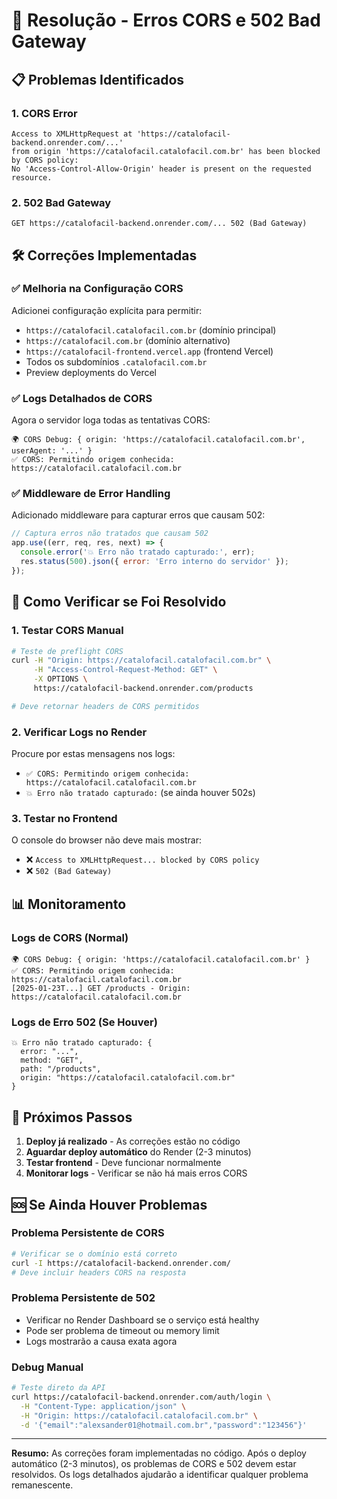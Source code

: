 # 🔧 Resolução - Erros CORS e 502 Bad Gateway

## 📋 Problemas Identificados

### 1. **CORS Error**
```
Access to XMLHttpRequest at 'https://catalofacil-backend.onrender.com/...' 
from origin 'https://catalofacil.catalofacil.com.br' has been blocked by CORS policy: 
No 'Access-Control-Allow-Origin' header is present on the requested resource.
```

### 2. **502 Bad Gateway**
```
GET https://catalofacil-backend.onrender.com/... 502 (Bad Gateway)
```

## 🛠️ Correções Implementadas

### ✅ **Melhoria na Configuração CORS**

Adicionei configuração explícita para permitir:
- `https://catalofacil.catalofacil.com.br` (domínio principal)
- `https://catalofacil.com.br` (domínio alternativo) 
- `https://catalofacil-frontend.vercel.app` (frontend Vercel)
- Todos os subdomínios `.catalofacil.com.br`
- Preview deployments do Vercel

### ✅ **Logs Detalhados de CORS**
Agora o servidor loga todas as tentativas CORS:
```
🌍 CORS Debug: { origin: 'https://catalofacil.catalofacil.com.br', userAgent: '...' }
✅ CORS: Permitindo origem conhecida: https://catalofacil.catalofacil.com.br
```

### ✅ **Middleware de Error Handling**
Adicionado middleware para capturar erros que causam 502:
```javascript
// Captura erros não tratados que causam 502
app.use((err, req, res, next) => {
  console.error('💥 Erro não tratado capturado:', err);
  res.status(500).json({ error: 'Erro interno do servidor' });
});
```

## 🚀 Como Verificar se Foi Resolvido

### 1. **Testar CORS Manual**
```bash
# Teste de preflight CORS
curl -H "Origin: https://catalofacil.catalofacil.com.br" \
     -H "Access-Control-Request-Method: GET" \
     -X OPTIONS \
     https://catalofacil-backend.onrender.com/products

# Deve retornar headers de CORS permitidos
```

### 2. **Verificar Logs no Render**
Procure por estas mensagens nos logs:
- `✅ CORS: Permitindo origem conhecida: https://catalofacil.catalofacil.com.br`
- `💥 Erro não tratado capturado:` (se ainda houver 502s)

### 3. **Testar no Frontend**
O console do browser não deve mais mostrar:
- ❌ `Access to XMLHttpRequest... blocked by CORS policy`
- ❌ `502 (Bad Gateway)`

## 📊 Monitoramento

### Logs de CORS (Normal)
```
🌍 CORS Debug: { origin: 'https://catalofacil.catalofacil.com.br' }
✅ CORS: Permitindo origem conhecida: https://catalofacil.catalofacil.com.br
[2025-01-23T...] GET /products - Origin: https://catalofacil.catalofacil.com.br
```

### Logs de Erro 502 (Se Houver)
```
💥 Erro não tratado capturado: {
  error: "...",
  method: "GET",
  path: "/products",
  origin: "https://catalofacil.catalofacil.com.br"
}
```

## 🎯 Próximos Passos

1. **Deploy já realizado** - As correções estão no código
2. **Aguardar deploy automático** do Render (2-3 minutos)
3. **Testar frontend** - Deve funcionar normalmente
4. **Monitorar logs** - Verificar se não há mais erros CORS

## 🆘 Se Ainda Houver Problemas

### Problema Persistente de CORS
```bash
# Verificar se o domínio está correto
curl -I https://catalofacil-backend.onrender.com/
# Deve incluir headers CORS na resposta
```

### Problema Persistente de 502
- Verificar no Render Dashboard se o serviço está healthy
- Pode ser problema de timeout ou memory limit
- Logs mostrarão a causa exata agora

### Debug Manual
```bash
# Teste direto da API
curl https://catalofacil-backend.onrender.com/auth/login \
  -H "Content-Type: application/json" \
  -H "Origin: https://catalofacil.catalofacil.com.br" \
  -d '{"email":"alexsander01@hotmail.com.br","password":"123456"}'
```

---

**Resumo:** As correções foram implementadas no código. Após o deploy automático (2-3 minutos), os problemas de CORS e 502 devem estar resolvidos. Os logs detalhados ajudarão a identificar qualquer problema remanescente. 